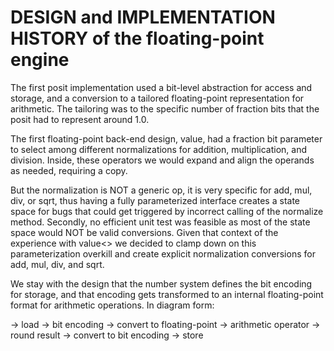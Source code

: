 # DESIGN and IMPLEMENTATION HISTORY of the floating-point engine

The first posit implementation used a bit-level abstraction
for access and storage, and a conversion to a tailored floating-point
representation for arithmetic. The tailoring was to the specific
number of fraction bits that the posit had to represent around 1.0.

The first floating-point back-end design, value<fbits>, had a fraction 
bit parameter to select among different normalizations for 
addition, multiplication, and division. Inside, these operators
we would expand and align the operands as needed, requiring a copy.
   
But the normalization is NOT a generic op, it is very specific for 
add, mul, div, or sqrt, thus having a fully parameterized interface 
creates a state space for bugs that could get triggered by incorrect 
calling of the normalize method. Secondly, no efficient unit test was 
feasible as most of the state space would NOT be valid conversions.
Given that context of the experience with value<> we decided to clamp down
on this parameterization overkill and create explicit normalization 
conversions for add, mul, div, and sqrt. 

We stay with the design that the number system defines the bit encoding
for storage, and that encoding gets transformed to an internal floating-point
format for arithmetic operations. In diagram form:

   -> load 
         -> bit encoding 
         -> convert to floating-point 
         -> arithmetic operator 
         -> round result 
         -> convert to bit encoding 
   -> store